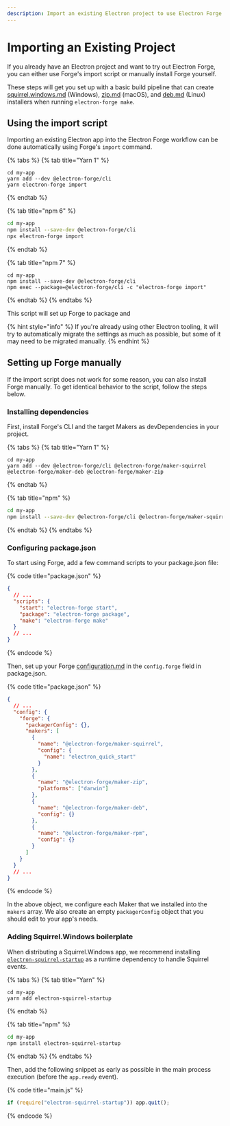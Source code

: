 ```yaml
---
description: Import an existing Electron project to use Electron Forge.
---
```


# Importing an Existing Project

If you already have an Electron project and want to try out Electron Forge, you can either use Forge's import script or manually install Forge yourself.

These steps will get you set up with a basic build pipeline that can create [squirrel.windows.md](config/makers/squirrel.windows.md "mention") (Windows), [zip.md](config/makers/zip.md "mention") (macOS), and [deb.md](config/makers/deb.md "mention") (Linux) installers when running `electron-forge make`.

## Using the import script

Importing an existing Electron app into the Electron Forge workflow can be done automatically using Forge's `import` command.

{% tabs %}
{% tab title="Yarn 1" %}

```shell
cd my-app
yarn add --dev @electron-forge/cli
yarn electron-forge import
```

{% endtab %}

{% tab title="npm 6" %}

```bash
cd my-app
npm install --save-dev @electron-forge/cli
npx electron-forge import
```

{% endtab %}

{% tab title="npm 7" %}

```shell
cd my-app
npm install --save-dev @electron-forge/cli
npm exec --package=@electron-forge/cli -c "electron-forge import"
```

{% endtab %}
{% endtabs %}

This script will set up Forge to package and&#x20;

{% hint style="info" %}
If you're already using other Electron tooling, it will try to automatically migrate the settings as much as possible, but some of it may need to be migrated manually.
{% endhint %}

## Setting up Forge manually

If the import script does not work for some reason, you can also install Forge manually. To get identical behavior to the script, follow the steps below.

### Installing dependencies

First, install Forge's CLI and the target Makers as devDependencies in your project.

{% tabs %}
{% tab title="Yarn 1" %}

```shell
cd my-app
yarn add --dev @electron-forge/cli @electron-forge/maker-squirrel @electron-forge/maker-deb @electron-forge/maker-zip
```

{% endtab %}

{% tab title="npm" %}

```bash
cd my-app
npm install --save-dev @electron-forge/cli @electron-forge/maker-squirrel @electron-forge/maker-deb @electron-forge/maker-zip
```

{% endtab %}
{% endtabs %}

### Configuring package.json

To start using Forge, add a few command scripts to your package.json file:

{% code title="package.json" %}

```json
{
  // ...
  "scripts": {
    "start": "electron-forge start",
    "package": "electron-forge package",
    "make": "electron-forge make"
  }
  // ...
}
```

{% endcode %}

Then, set up your Forge [configuration.md](configuration.md "mention") in the `config.forge` field in package.json.

{% code title="package.json" %}

```json
{
  // ...
  "config": {
    "forge": {
      "packagerConfig": {},
      "makers": [
        {
          "name": "@electron-forge/maker-squirrel",
          "config": {
            "name": "electron_quick_start"
          }
        },
        {
          "name": "@electron-forge/maker-zip",
          "platforms": ["darwin"]
        },
        {
          "name": "@electron-forge/maker-deb",
          "config": {}
        },
        {
          "name": "@electron-forge/maker-rpm",
          "config": {}
        }
      ]
    }
  }
  // ...
}
```

{% endcode %}

In the above object, we configure each Maker that we installed into the `makers` array. We also create an empty `packagerConfig` object that you should edit to your app's needs.

### Adding Squirrel.Windows boilerplate

When distributing a Squirrel.Windows app, we recommend installing [`electron-squirrel-startup`](https://github.com/mongodb-js/electron-squirrel-startup) as a runtime dependency to handle Squirrel events.

{% tabs %}
{% tab title="Yarn" %}

```shell
cd my-app
yarn add electron-squirrel-startup
```

{% endtab %}

{% tab title="npm" %}

```bash
cd my-app
npm install electron-squirrel-startup
```

{% endtab %}
{% endtabs %}

Then, add the following snippet as early as possible in the main process execution (before the `app.ready` event).

{% code title="main.js" %}

```javascript
if (require("electron-squirrel-startup")) app.quit();
```

{% endcode %}
